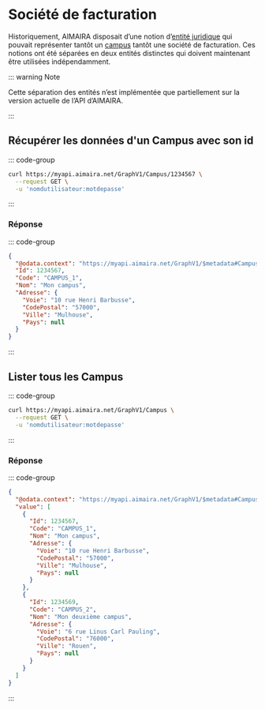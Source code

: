 # Société de facturation

Historiquement, AIMAIRA disposait d’une notion d’[entité juridique][entite-juridique] qui pouvait représenter tantôt
un [campus][campus] tantôt une société de facturation. Ces notions ont été séparées en deux entités distinctes qui 
doivent maintenant être utilisées indépendamment.

::: warning Note

Cette séparation des entités n’est implémentée que partiellement sur la version actuelle de l’API d’AIMAIRA.

:::

## Récupérer les données d'un Campus avec son id

::: code-group

```bash [cURL]
curl https://myapi.aimaira.net/GraphV1/Campus/1234567 \
  --request GET \
  -u 'nomdutilisateur:motdepasse'
```

:::

### Réponse

::: code-group

```json [JSON]
{
  "@odata.context": "https://myapi.aimaira.net/GraphV1/$metadata#Campus/$entity",
  "Id": 1234567,
  "Code": "CAMPUS_1",
  "Nom": "Mon campus",
  "Adresse": {
    "Voie": "10 rue Henri Barbusse",
    "CodePostal": "57000",
    "Ville": "Mulhouse",
    "Pays": null
  }
}
```

:::

## Lister tous les Campus

::: code-group

```bash [cURL]
curl https://myapi.aimaira.net/GraphV1/Campus \
  --request GET \
  -u 'nomdutilisateur:motdepasse'
```

:::

### Réponse

::: code-group

```json [JSON]
{
  "@odata.context": "https://myapi.aimaira.net/GraphV1/$metadata#Campus/$entity",
  "value": [
    {
      "Id": 1234567,
      "Code": "CAMPUS_1",
      "Nom": "Mon campus",
      "Adresse": {
        "Voie": "10 rue Henri Barbusse",
        "CodePostal": "57000",
        "Ville": "Mulhouse",
        "Pays": null
      }
    },
    {
      "Id": 1234569,
      "Code": "CAMPUS_2",
      "Nom": "Mon deuxième campus",
      "Adresse": {
        "Voie": "6 rue Linus Carl Pauling",
        "CodePostal": "76000",
        "Ville": "Rouen",
        "Pays": null
      }
    }
  ]
}
```

:::

[entite-juridique]: /reference/ressources/herite/entite-juridique
[societe-de-facturation]: /reference/ressources/finance/societe-de-facturation

[entite-juridique]: /reference/ressources/herite/entite-juridique
[campus]: /reference/ressources/core/campus